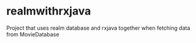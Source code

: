 # realmwithrxjava
Project that uses realm database and rxjava together when fetching data from MovieDatabase
